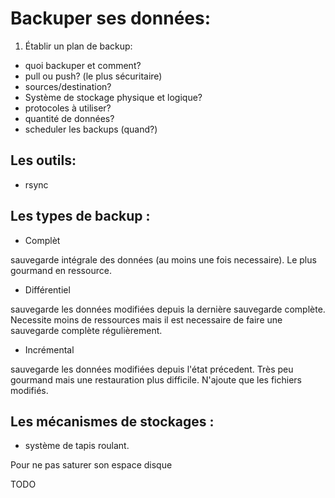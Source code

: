# Backuper ses données:

1. Établir un plan de backup:

* quoi backuper et comment?
* pull ou push? (le plus sécuritaire)
* sources/destination?
* Système de stockage physique et logique?
* protocoles à utiliser?
* quantité de données?
* scheduler les backups (quand?)


## Les outils:

* rsync

## Les types de backup :

* Complèt

sauvegarde intégrale des données (au moins une fois necessaire).
Le plus gourmand en ressource.

* Différentiel

sauvegarde les données modifiées depuis la dernière sauvegarde complète.
Necessite moins de ressources mais il est necessaire de faire une sauvegarde complète régulièrement.

* Incrémental

sauvegarde les données modifiées depuis l'état précedent.
Très peu gourmand mais une restauration plus difficile.
N'ajoute que les fichiers modifiés.

## Les mécanismes de stockages :

* système de tapis roulant.

Pour ne pas saturer son espace disque

TODO
